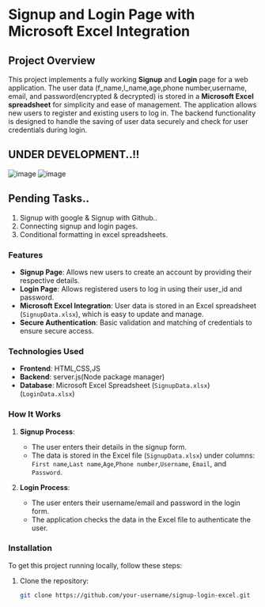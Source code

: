 # Signup and Login Page with Microsoft Excel Integration

## Project Overview

This project implements a fully working **Signup** and **Login** page for a web application. The user data (f_name,l_name,age,phone number,username, email, and password(encrypted & decrypted) is stored in a **Microsoft Excel spreadsheet** for simplicity and ease of management. The application allows new users to register and existing users to log in. The backend functionality is designed to handle the saving of user data securely and check for user credentials during login.

## UNDER DEVELOPMENT..!!
![image](https://github.com/user-attachments/assets/018a9502-35af-4c34-a61d-4b3faccc66f5)
![image](https://github.com/user-attachments/assets/5fa0026c-e4f1-4d2f-b0c3-a27fba2e23c4)

## Pending Tasks..
1. Signup with google & Signup with Github..
2. Connecting signup and login pages.
3. Conditional formatting in excel spreadsheets.

### Features

- **Signup Page**: Allows new users to create an account by providing their respective details.
- **Login Page**: Allows registered users to log in using their user_id and password.
- **Microsoft Excel Integration**: User data is stored in an Excel spreadsheet (`SignupData.xlsx`), which is easy to update and manage.
- **Secure Authentication**: Basic validation and matching of credentials to ensure secure access.

### Technologies Used

- **Frontend**: HTML,CSS,JS
- **Backend**: server.js(Node package manager)
- **Database**: Microsoft Excel Spreadsheet (`SignupData.xlsx`)(`LoginData.xlsx`)

### How It Works

1. **Signup Process**: 
   - The user enters their details in the signup form.
   - The data is stored in the Excel file (`SignupData.xlsx`) under columns: `First name`,`Last name`,`Age`,`Phone number`,`Username`, `Email`, and `Password`.
   
2. **Login Process**: 
   - The user enters their username/email and password in the login form.
   - The application checks the data in the Excel file to authenticate the user.

### Installation

To get this project running locally, follow these steps:

1. Clone the repository:
   ```bash
   git clone https://github.com/your-username/signup-login-excel.git
